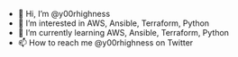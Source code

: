 - 👋 Hi, I’m @y00rhighness
- 👀 I’m interested in AWS, Ansible, Terraform, Python
- 🌱 I’m currently learning AWS, Ansible, Terraform, Python
- 📫 How to reach me @y00rhighness on Twitter

<!---
y00rhighness/y00rhighness is a ✨ special ✨ repository because its `README.md` (this file) appears on your GitHub profile.
You can click the Preview link to take a look at your changes.
--->
